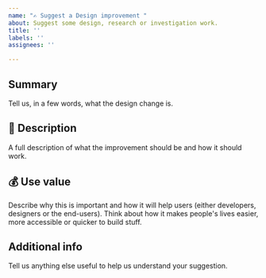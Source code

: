 ```yaml
---
name: "✍️ Suggest a Design improvement "
about: Suggest some design, research or investigation work.
title: ''
labels: ''
assignees: ''

---
```


## Summary
Tell us, in a few words, what the design change is.

## 💬 Description
A full description of what the improvement should be and how it should work.

## 💰 Use value
Describe why this is important and how it will help users (either developers, designers or the end-users). Think about how it makes people's lives easier, more accessible or quicker to build stuff.

## Additional info
Tell us anything else useful to help us understand your suggestion.
